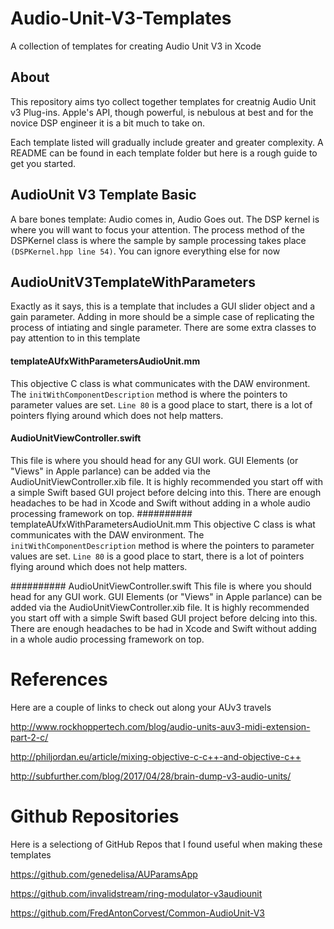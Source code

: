# Audio-Unit-V3-Templates
A collection of templates for creating Audio Unit V3 in Xcode

## About
This repository aims tyo collect together templates for creatnig Audio Unit v3 Plug-ins. 
Apple's API, though powerful, is nebulous at best and for the novice DSP engineer it is a bit much to take on.

Each template listed will gradually include greater and greater complexity. A README can be found in each template folder
but here is a rough guide to get you started.

## AudioUnit V3 Template Basic
A bare bones template: Audio comes in, Audio Goes out. The DSP kernel is where you will want to focus your attention.
The process method of the DSPKernel class is where the sample by sample processing takes place `(DSPKernel.hpp line 54)`.
You can ignore everything else for now


## AudioUnitV3TemplateWithParameters
Exactly as it says, this is a template that includes a GUI slider object and a gain parameter. Adding in more should be a 
simple case of replicating the process of intiating and single parameter. There are some extra classes to pay attention to 
in this template

#### templateAUfxWithParametersAudioUnit.mm
This objective C class is what communicates with the DAW environment. The `initWithComponentDescription` method is where
the pointers to parameter values are set. `Line 80` is a good place to start, there is a lot of pointers flying around
which does not help matters.

#### AudioUnitViewController.swift
This file is where you should head for any GUI work. GUI Elements (or "Views" in Apple parlance) can be added via the AudioUnitViewController.xib
file. It is highly recommended you start off with a simple Swift based GUI project before delcing into this. There are enough
headaches to be had in Xcode and Swift without adding in a whole audio processing framework on top.
########## templateAUfxWithParametersAudioUnit.mm
This objective C class is what communicates with the DAW environment. The `initWithComponentDescription` method is where
the pointers to parameter values are set. `Line 80` is a good place to start, there is a lot of pointers flying around
which does not help matters.

########## AudioUnitViewController.swift
This file is where you should head for any GUI work. GUI Elements (or "Views" in Apple parlance) can be added via the AudioUnitViewController.xib
file. It is highly recommended you start off with a simple Swift based GUI project before delcing into this. There are enough
headaches to be had in Xcode and Swift without adding in a whole audio processing framework on top.

# References
Here are a couple of links to check out along your AUv3 travels

http://www.rockhoppertech.com/blog/audio-units-auv3-midi-extension-part-2-c/

http://philjordan.eu/article/mixing-objective-c-c++-and-objective-c++

http://subfurther.com/blog/2017/04/28/brain-dump-v3-audio-units/

# Github Repositories

Here is a selectiong of GitHub Repos that I found useful when making these templates

https://github.com/genedelisa/AUParamsApp

https://github.com/invalidstream/ring-modulator-v3audiounit

https://github.com/FredAntonCorvest/Common-AudioUnit-V3
